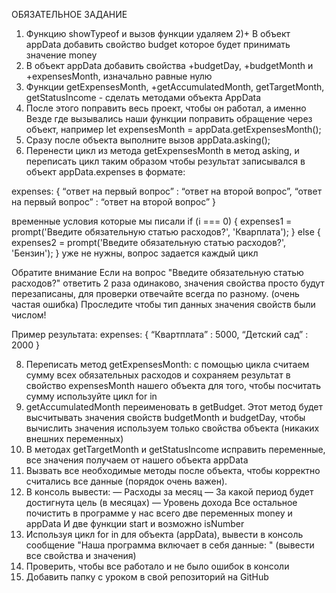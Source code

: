 ОБЯЗАТЕЛЬНОЕ ЗАДАНИЕ
1) Функцию showTypeof и вызов функции удаляем
2)+ В объект appData добавить свойство budget которое будет принимать значение money
3) В объект appData добавить свойства +budgetDay, +budgetMonth и +expensesMonth, изначально равные нулю
4) Функции getExpensesMonth, +getAccumulatedMonth, getTargetMonth, getStatusIncome - сделать методами объекта AppData
5) После этого поправить весь проект, чтобы он работал, а именно
Везде где вызывались наши функции поправить обращение через объект, например
let expensesMonth = appData.getExpensesMonth();
6) Сразу после объекта выполните вызов appData.asking();
7) Перенести цикл из метода getExpensesMonth в метод asking, и переписать цикл таким образом чтобы результат записывался в объект  appData.expenses
в формате:

expenses: {
    “ответ на первый вопрос” : “ответ на второй вопрос”,
    “ответ на первый вопрос” : “ответ на второй вопрос”
}

временные условия которые мы писали
if (i === 0) {
    expenses1 = prompt('Введите обязательную статью расходов?', 'Кварплата');
} else {
    expenses2 = prompt('Введите обязательную статью расходов?', 'Бензин');
}
уже не нужны, вопрос задается каждый цикл


Обратите внимание Если на вопрос "Введите обязательную статью расходов?" ответить 2 раза одинаково, значения свойства просто будут перезаписаны, для проверки отвечайте всегда по разному. (очень частая ошибка)
Проследите чтобы тип данных значения свойств были числом!

Пример результата:
expenses: {
    “Квартплата” : 5000,
    “Детский сад” : 2000
}


8) Переписать метод getExpensesMonth: с помощью цикла считаем сумму всех обязательных расходов и сохраняем результат в свойство expensesMonth нашего объекта
для того, чтобы посчитать сумму используйте цикл for in
9) getAccumulatedMonth переименовать в getBudget. Этот метод будет высчитывать значения свойств budgetMonth и budgetDay, чтобы вычислить значения используем только свойства объекта (никаких внешних переменных)
10) В методах getTargetMonth и getStatusIncome исправить переменные, все значения получаем от нашего объекта appData
11) Вызвать все необходимые методы после объекта, чтобы корректно считались все данные (порядок очень важен).
12) В консоль вывести:
    — Расходы за месяц
    — За какой период будет достигнута цель (в месяцах)
    — Уровень дохода
Все остальное почистить в программе у нас всего две переменных money и appData
И две функции start и возможно isNumber
13) Используя цикл for in для объекта (appData), вывести в консоль сообщение "Наша программа включает в себя данные: " (вывести все свойства и значения)
14) Проверить, чтобы все работало и не было ошибок в консоли
15) Добавить папку с уроком в свой репозиторий на GitHub
